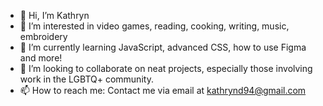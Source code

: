 - 👋 Hi, I’m Kathryn
- 👀 I’m interested in video games, reading, cooking, writing, music, embroidery
- 🌱 I’m currently learning JavaScript, advanced CSS, how to use Figma and more!
- 💞️ I’m looking to collaborate on neat projects, especially those involving work in the LGBTQ+ community. 
- 📫 How to reach me: Contact me via email at kathrynd94@gmail.com 

<!---
kdelavan/kdelavan is a ✨ special ✨ repository because its `README.md` (this file) appears on your GitHub profile.
You can click the Preview link to take a look at your changes.
--->
